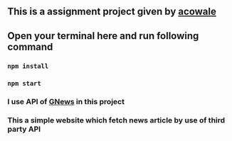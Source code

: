 ## This is a assignment project given by [acowale](https://acowale.com/)


## Open your terminal here and run following command

### `npm install`
### `npm start`

### I use API of [GNews](https://gnews.io/) in this project

### This a simple website which fetch news article by use of third party API